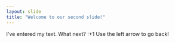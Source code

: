 ```yaml
---
layout: slide
title: "Welcome to our second slide!"
---
```

I've entered my text. What next? :+1
Use the left arrow to go back!
